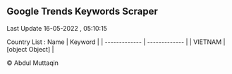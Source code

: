 

## Google Trends Keywords Scraper 
 
Last Update 16-05-2022 , 05:10:15

Country List :
 Name  | Keyword |
| ------------- | ------------- |
| VIETNAM | [object Object] |



© Abdul Muttaqin 

